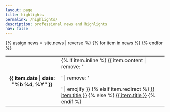 ```yaml
---
layout: page
title: highlights
permalink: /highlights/
description: professional news and highlights
nav: false
---
```


<div class="news">
    <div class="table-responsive">
        <table class="table table-sm table-borderless">
        {% assign news = site.news | reverse %}
        {% for item in news %}
        <tr>
            <th scope="row"><a class="badge">{{ item.date | date: "%b %d, %Y" }}</a></th>
            <td>
            {% if item.inline %}
                {{ item.content | remove: '<p>' | remove: '</p>' | emojify }}
            {% elsif item.redirect %}
                <a href="{{ item.redirect }}">{{ item.title }}</a>
            {% else %}
                <a class="news-title" href="{{ item.url | relative_url }}">{{ item.title }}</a>
            {% endif %}
            </td>
        </tr>
        {% endfor %}
        </table>
    </div>
</div>